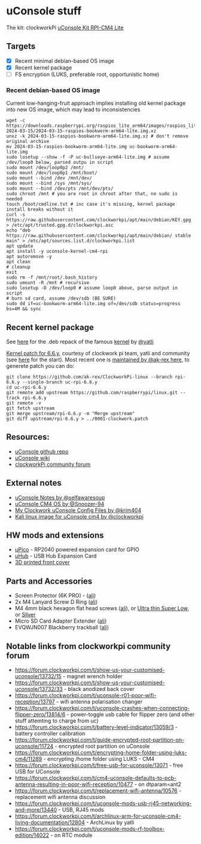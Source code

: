 # uConsole stuff

The kit: clockworkPi [uConsole Kit RPI-CM4 Lite](https://www.clockworkpi.com/product-page/uconsole-kit-rpi-cm4-lite)

## Targets
- [x] Recent minimal debian-based OS image
- [x] Recent kernel package
- [ ] FS encryption (LUKS, preferable root, opportunistic home)

### Recent debian-based OS image
Current low-hanging-fruit approach implies installing old kernel package into new OS image, which may lead to inconsistencies
```
wget -c https://downloads.raspberrypi.org/raspios_lite_arm64/images/raspios_lite_arm64-2024-03-15/2024-03-15-raspios-bookworm-arm64-lite.img.xz
unxz -k 2024-03-15-raspios-bookworm-arm64-lite.img.xz # don't remove original archive
mv 2024-03-15-raspios-bookworm-arm64-lite.img uc-bookworm-arm64-lite.img
sudo losetup --show -f -P uc-bullseye-arm64-lite.img # assume /dev/loop0 below, parsed outpu in script
sudo mount /dev/loop0p2 /mnt/
sudo mount /dev/loop0p1 /mnt/boot/
sudo mount --bind /dev /mnt/dev/
sudo mount --bind /sys /mnt/sys/
sudo mount --bind /dev/pts /mnt/dev/pts/
sudo chroot /mnt # you are root in chroot after that, no sudo is needed
touch /boot/cmdline.txt # inc case it's missing, kernel package install breaks without it
curl -s https://raw.githubusercontent.com/clockworkpi/apt/main/debian/KEY.gpg > /etc/apt/trusted.gpg.d/clockworkpi.asc
echo "deb https://raw.githubusercontent.com/clockworkpi/apt/main/debian/ stable main" > /etc/apt/sources.list.d/clockworkpi.list
apt update
apt install -y uconsole-kernel-cm4-rpi
apt autoremove -y
apt clean
# cleanup
exit
sudo rm -f /mnt/root/.bash_history
sudo umount -R /mnt # recursive
sudo losetup -D /dev/loop0 # assume loop0 above, parse output in script
# burn sd card, assume /dev/sdb (BE SURE)
sudo dd if=uc-bookworm-arm64-lite.img of=/dev/sdb status=progress bs=4M && sync

```

## Recent kernel package

See [here](kernel) for the .deb repack of the famous [kernel](https://forum.clockworkpi.com/t/archlinux-arm-for-uconsole-cm4-living-documentation/12804) by [@yatli](https://github.com/yatli)

[Kernel patch for 6.6.y](kernel/0001-clockwork.patch), courtesy of clockwork pi team, yatli and community (see [here](https://github.com/raspberrypi/linux/compare/rpi-6.1.y...yatli:raspberrypi-linux:uc-alarm-6.1.21) for the start). Most recent one is [maintained by @ak-rex here](https://github.com/ak-rex/ClockworkPi-linux), to generete patch you can do:
```
git clone https://github.com/ak-rex/ClockworkPi-linux --branch rpi-6.6.y --single-branch uc-rpi-6.6.y
cd uc-rpi-6.6.y
git remote add upstream https://github.com/raspberrypi/linux.git --track rpi-6.6.y
git remote -v
git fetch upstream
git merge upstream/rpi-6.6.y -m "Merge upstream"
git diff upstream/rpi-6.6.y > ../0001-clockwork.patch
```

## Resources:
- [uConsole github repo](https://github.com/clockworkpi/uConsole)
- [uConsole wiki](https://github.com/clockworkpi/uConsole/wiki)
- [clockworkPi community forum](https://forum.clockworkpi.com)

## External notes
- [uConsole Notes by @selfawaresoup](https://gist.github.com/selfawaresoup/b296f3b82167484a96e4502e74ed3602)
- [uConsole CM4 OS by @Snoozer-94](https://github.com/Snoozer-94/uConsole-CM4-OS)
- [My Clockwork uConsole Config Files by @krim404](https://github.com/krim404/uconsole_sway)
- [Kali linux image for uConsole cm4 by @clockworkpi](https://github.com/clockworkpi/uConsole/wiki/Kali-linux-image-for-uConsole-cm4)

## HW mods and extensions
- [μPico](https://github.com/dotcypress/upico) - RP2040 powered expansion card for GPIO
- [μHub](https://github.com/dotcypress/uhub) - USB Hub Expansion Card
- [3D printed front cover](https://www.printables.com/model/728066-solid-cover-antenna-mod-uconsole)

## Parts and Accessories
- Screen Protector (6K PRO) - ([ali](https://www.aliexpress.com/item/1005003758637657.html))
- 2x M4 Lanyard Screw D Ring ([ali](https://www.aliexpress.com/item/1005005830528136.htm))
- M4 4mm black hexagon flat head screws ([ali](https://www.aliexpress.com/item/1005004801296825.html)),
  or [Ultra thin Super Low](https://www.aliexpress.com/item/1005003972334435.html),
  or [Silver](https://www.aliexpress.com/item/4001072025844.html)
- Micro SD Card Adapter Extender ([ali](https://www.aliexpress.com/item/1005004165611777.html))
- EVQWJN007 Blackberry trackball ([ali](https://www.aliexpress.com/item/1005002988965317.html))

## Notable links from clockworkpi community forum
- https://forum.clockworkpi.com/t/show-us-your-customised-uconsole/13732/15 - magnet wrench holder
- https://forum.clockworkpi.com/t/show-us-your-customised-uconsole/13732/33 - black anodized back cover
- https://forum.clockworkpi.com/t/uconsole-r01-poor-wifi-reception/13797 - wifi antenna polarisation changer
- https://forum.clockworkpi.com/t/uconsole-crashes-when-connecting-flipper-zero/13814/6 - power-toggle usb cable for flipper zero (and other stuff attemting to charge from uc)
- https://forum.clockworkpi.com/t/battery-level-indicator/13059/3 - battery controller calibration
- https://forum.clockworkpi.com/t/guide-encrypted-root-partition-on-uconsole/11724 - encrypted root partition on uConsole
- https://forum.clockworkpi.com/t/encrypting-home-folder-using-luks-cm4/11289 - encrypting /home folder using LUKS - CM4
- https://forum.clockworkpi.com/t/free-usb-for-uconsole/13071 - free USB for UConsole
- https://forum.clockworkpi.com/t/cm4-uconsole-defaults-to-pcb-antenna-resulting-in-poor-wifi-reception/10477 - on dtparam=ant2
- https://forum.clockworkpi.com/t/replacement-wifi-antenna/10576 - replacement wifi antenna discussion
- https://forum.clockworkpi.com/t/uconsole-mods-usb-rj45-networking-and-more/13440 - USB, RJ45 mods
- https://forum.clockworkpi.com/t/archlinux-arm-for-uconsole-cm4-living-documentation/12804 - ArchLinux by yatli
- https://forum.clockworkpi.com/t/uconsole-mods-rf-toolbox-edition/14022 - on RTC module
